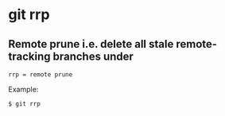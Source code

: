 # git rrp

## Remote prune i.e. delete all stale remote-tracking branches under <name>

```gitconfig
rrp = remote prune
```

Example:

```sh
$ git rrp
```
